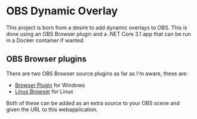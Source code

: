 # OBS Dynamic Overlay

This project is born from a desire to add dynamic overlays to OBS. This is done using an OBS Browser plugin and a .NET Core 3.1 app that can be run in a Docker container if wanted.

## OBS Browser plugins

There are two OBS Browser source plugins as far as I'm aware, these are:

 * [Browser Plugin](https://obsproject.com/forum/resources/browser-plugin.115/) for Windows
 * [Linux Browser](https://obsproject.com/forum/resources/linux-browser.509/) for Linux

Both of these can be added as an extra source to your OBS scene and given the URL to this webapplication.